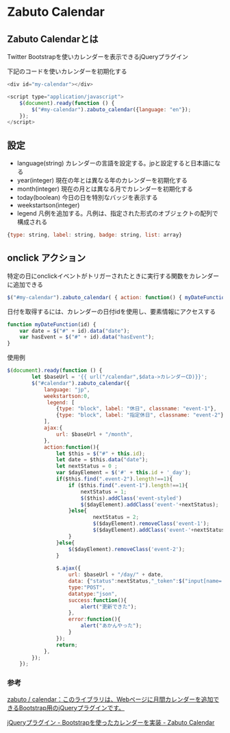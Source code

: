 # Zabuto Calendar

## Zabuto  Calendarとは

Twitter Bootstrapを使いカレンダーを表示できるjQueryプラグイン

下記のコードを使いカレンダーを初期化する

```js
<div id="my-calendar"></div>

<script type="application/javascript">
    $(document).ready(function () {
        $("#my-calendar").zabuto_calendar({language: "en"});
    });
</script>
```

## 設定

- language(string) カレンダーの言語を設定する。jpと設定すると日本語になる
- year(integer) 現在の年とは異なる年のカレンダーを初期化する
- month(integer) 現在の月とは異なる月でカレンダーを初期化する
- today(boolean) 今日の日を特別なバッジを表示する
- weekstartson(integer)
- legend 凡例を追加する。凡例は、指定された形式のオブジェクトの配列で構成される
```js
{type: string, label: string, badge: string, list: array}
```

## onclick アクション

特定の日にonclickイベントがトリガーされたときに実行する関数をカレンダーに追加できる

```js
$("#my-calendar").zabuto_calendar( { action: function() { myDateFunction(this.id); } } );
```

日付を取得するには、カレンダーの日付idを使用し、要素情報にアクセスする

```js
function myDateFunction(id) {
    var date = $("#" + id).data("date");
    var hasEvent = $("#" + id).data("hasEvent");
}
```

使用例

```js
$(document).ready(function () {
        let $baseUrl = '{{ url("/calendar",$data->カレンダーCD)}}';
        $("#calendar").zabuto_calendar({
            language: "jp",
            weekstartson:0,
             legend: [
                {type: "block", label: "休日", classname: "event-1"},
                {type: "block", label: "指定休日", classname: "event-2"},
            ],
            ajax:{
                url: $baseUrl + "/month",
            },
            action:function(){
                let $this = $("#" + this.id);
                let date = $this.data("date");
                let nextStatus = 0 ;
                var $dayElement = $('#' + this.id + '_day');
                if($this.find(".event-2").length!==1){
                    if ($this.find(".event-1").length!==1){
                        nextStatus = 1;
                        $($this).addClass('event-styled')
                        $($dayElement).addClass('event-'+nextStatus);
                    }else{
                            nextStatus = 2;
                            $($dayElement).removeClass('event-1');
                            $($dayElement).addClass('event-'+nextStatus);
                    }
                }else{
                    $($dayElement).removeClass('event-2'); 
                }
                
                $.ajax({
                    url: $baseUrl + "/day/" + date,
                    data: {"status":nextStatus,"_token":$("input[name='_token']").val()},
                    type:"POST",
                    datatype:"json",
                    success:function(){
                        alert("更新できた");
                    },
                    error:function(){
                        alert("あかんやった");
                    }
                });  
                return;
            },
        }); 
    });
```

### 参考

[zabuto / calendar：このライブラリは、Webページに月間カレンダーを追加できるBootstrap用のjQueryプラグインです。](https://github.com/zabuto/calendar)

[jQueryプラグイン \- Bootstrapを使ったカレンダーを実装 \- Zabuto Calendar](https://webkaru.net/jquery-plugin/zabuto-calendar/)